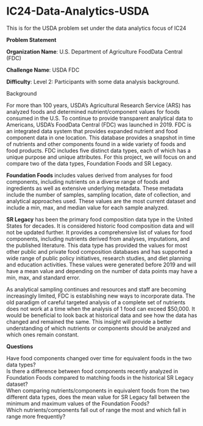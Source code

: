 # IC24-Data-Analytics-USDA
This is for the USDA problem set under the data analytics focus of IC24

**Problem Statement**

**Organization Name**: U.S. Department of Agriculture FoodData Central (FDC)

**Challenge Name**: USDA FDC

**Difficulty**: Level 2: Participants with some data analysis background. 

Background

For more than 100 years, USDA’s Agricultural Research Service (ARS) has analyzed foods and determined nutrient/component values for foods consumed in the U.S. To continue to provide transparent analytical data to Americans, USDA’s FoodData Central (FDC) was launched in 2019.   FDC is an integrated data system that provides expanded nutrient and food component data in one location.  This database provides a snapshot in time of nutrients and other components found in a wide variety of foods and food products.  FDC includes five distinct data types, each of which has a unique purpose and unique attributes.  For this project, we will focus on and compare two of the data types, Foundation Foods and SR Legacy.  

**Foundation Foods** includes values derived from analyses for food components, including nutrients on a diverse range of foods and ingredients as well as extensive underlying metadata. These metadata include the number of samples, sampling location, date of collection, and analytical approaches used.  These values are the most current dataset and include a min, max, and median value for each sample analyzed.  

**SR Legacy** has been the primary food composition data type in the United States for decades. It is considered historic food composition data and will not be updated further.  It provides a comprehensive list of values for food components, including nutrients derived from analyses, imputations, and the published literature. This data type has provided the values for most other public and private food composition databases and has supported a wide range of public policy initiatives, research studies, and diet planning and education activities.  These values were generated before 2019 and will have a mean value and depending on the number of data points may have a min, max, and standard error.

As analytical sampling continues and resources and staff are becoming increasingly limited, FDC is establishing new ways to incorporate data.  The old paradigm of careful targeted analysis of a complete set of nutrients does not work at a time when the analysis of 1 food can exceed $50,000.  It would be beneficial to look back at historical data and see how the data has changed and remained the same.  This insight will provide a better understanding of which nutrients or components should be analyzed and which ones remain constant. 

**Questions**

Have food components changed over time for equivalent foods in the two data types?  
Is there a difference between food components recently analyzed in Foundation Foods compared to matching foods in the historical SR Legacy dataset?  
When comparing nutrients/components in equivalent foods from the two different data types, does the mean value for SR Legacy fall between the minimum and maximum values of the Foundation Foods?  
Which nutrients/components fall out of range the most and which fall in range more frequently?  
